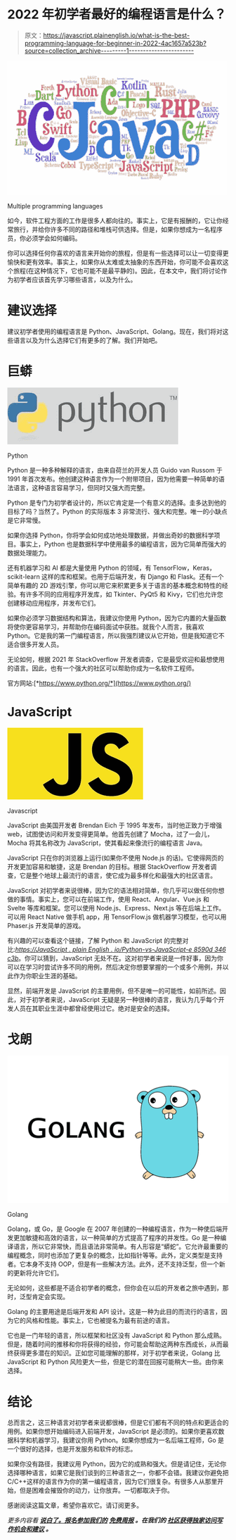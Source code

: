 # 2022 年初学者最好的编程语言是什么？

> 原文：<https://javascript.plainenglish.io/what-is-the-best-programming-language-for-beginner-in-2022-4ac1657a523b?source=collection_archive---------1----------------------->

![](img/8d2a980519d4845284ff6f02d6b9fd98.png)

Multiple programming languages

如今，软件工程方面的工作是很多人都向往的。事实上，它是有报酬的，它让你经常旅行，并给你许多不同的路径和堆栈可供选择。但是，如果你想成为一名程序员，你必须学会如何编码。

你可以选择任何你喜欢的语言来开始你的旅程，但是有一些选择可以让一切变得更愉快和更有效率。事实上，如果你从太难或太抽象的东西开始，你可能不会喜欢这个旅程(在这种情况下，它也可能不是最平静的)。因此，在本文中，我们将讨论作为初学者应该首先学习哪些语言，以及为什么。

# **建议选择**

建议初学者使用的编程语言是 Python、JavaScript、Golang。现在，我们将对这些语言以及为什么选择它们有更多的了解。我们开始吧。

# **巨蟒**

![](img/3cb090e43932064fe705357b2a19c27b.png)

Python

Python 是一种多种解释的语言，由来自荷兰的开发人员 Guido van Russom 于 1991 年首次发布。他创建这种语言作为一个附带项目，因为他需要一种简单的语法语言，这种语言容易学习，但同时又强大而完整。

Python 是专门为初学者设计的，所以它肯定是一个有意义的选择。圭多达到他的目标了吗？当然了。Python 的实际版本 3 非常流行、强大和完整。唯一的小缺点是它非常慢。

如果你选择 Python，你将学会如何成功地处理数据，并做出奇妙的数据科学项目。事实上，Python 也是数据科学中使用最多的编程语言，因为它简单而强大的数据处理能力。

还有机器学习和 AI 都是大量使用 Python 的领域，有 TensorFlow，Keras，scikit-learn 这样的库和框架。也用于后端开发，有 Django 和 Flask。还有一个简单有趣的 2D 游戏引擎，你可以用它来积累更多关于语言的基本概念和特性的经验。有许多不同的应用程序开发库，如 Tkinter、PyQt5 和 Kivy，它们也允许您创建移动应用程序，并发布它们。

如果你必须学习数据结构和算法，我建议你使用 Python，因为它内置的大量函数将使你更容易学习，并帮助你在编码面试中获胜。就我个人而言，我喜欢 Python。它是我的第一门编程语言，所以我强烈建议从它开始，但是我知道它不适合很多开发人员。

无论如何，根据 2021 年 StackOverflow 开发者调查，它是最受欢迎和最想使用的语言。因此，也有一个强大的社区可以帮助你成为一名软件工程师。

官方网站:[*https://www.python.org/*](https://www.python.org/)

# **JavaScript**

![](img/30a3722a00aba46ea1079260af93ac4e.png)

Javascript

JavaScript 由美国开发者 Brendan Eich 于 1995 年发布，当时他正致力于增强 web，试图使访问和开发变得更简单。他首先创建了 Mocha，过了一会儿，Mocha 将其名称改为 JavaScript，使其看起来像流行的编程语言 Java。

JavaScript 只在你的浏览器上运行(如果你不使用 Node.js 的话)。它使得网页的开发更加容易和敏捷，这是 Brendan 的目标。根据 StackOverflow 开发者调查，它是整个地球上最流行的语言，使它成为最多样化和最强大的社区语言。

JavaScript 对初学者来说很棒，因为它的语法相对简单，你几乎可以做任何你想做的事情。事实上，您可以在前端工作，使用 React、Angular、Vue.js 和 Svelte 等库和框架。您可以使用 Node.js、Express、Next.js 等在后端上工作。可以用 React Native 做手机 app，用 TensorFlow.js 做机器学习模型，也可以用 Phaser.js 开发简单的游戏。

有兴趣的可以查看这个链接，了解 Python 和 JavaScript 的完整对比:[*https://JavaScript . plain English . io/Python-vs-JavaScript-e 8590d 346 c3b*](/python-vs-javascript-e8590d346c3b)。你可以猜到，JavaScript 无处不在。这对初学者来说是一件好事，因为你可以在学习时尝试许多不同的用例，然后决定你想要掌握的一个或多个用例，并以此作为你职业生涯的基础。

显然，前端开发是 JavaScript 的主要用例，但不是唯一的可能性，如前所述。因此，对于初学者来说，JavaScript 无疑是另一种很棒的语言，我认为几乎每个开发人员在其职业生涯中都曾经使用过它。绝对是安全的选择。

# **戈朗**

![](img/4e6d6c18b443cc69eacac2c120ac1c6b.png)

Golang

Golang，或 Go，是 Google 在 2007 年创建的一种编程语言，作为一种使后端开发更加敏捷和高效的语言，以一种简单的方式提高了程序的并发性。Go 是一种编译语言，所以它非常快，而且语法非常简单。有人形容是“蟒蛇”。它允许最重要的编程概念，同时也添加了更复杂的概念，比如指针等等。此外，定义类型是支持者。它本身不支持 OOP，但是有一些解决方法。此外，还不支持泛型，但一个新的更新将允许它们。

无论如何，这些都是不适合初学者的概念，但你会在以后的开发者之旅中遇到，那时，泛型肯定会实现。

Golang 的主要用途是后端开发和 API 设计。这是一种为此目的而流行的语言，因为它的风格和性能。事实上，它也被提名为最有前途的语言。

它也是一门年轻的语言，所以框架和社区没有 JavaScript 和 Python 那么成熟。但是，随着时间的推移和你将获得的经验，你可能会帮助这两种东西成长，从而最终获得更多潜在的知识。正如您可能理解的那样，对于初学者来说，Golang 比 JavaScript 和 Python 风险更大一些，但是它的潜在回报可能稍大一些。由你来选择。

# **结论**

总而言之，这三种语言对初学者来说都很棒，但是它们都有不同的特点和更适合的用例。如果你想开始编码进入前端开发，JavaScript 是必须的。如果你更喜欢数据科学和机器学习，我建议你用 Python。如果你想成为一名后端工程师，Go 是一个很好的选择，也是开发服务和软件的标志。

如果你没有路径，我建议用 Python，因为它的成熟和强大。但是请记住，无论你选择哪种语言，如果它是我们谈到的三种语言之一，你都不会错。我建议你避免把 C/C++这样的语言作为你的第一编程语言，因为它们很复杂。有很多人从那里开始，但是困难会摧毁你的动力，让你放弃。一切都取决于你。

感谢阅读这篇文章，希望你喜欢它。请订阅更多。

*更多内容看* [***说白了。报名参加我们的***](http://plainenglish.io/) **[***免费周报***](http://newsletter.plainenglish.io/) *。在我们的* [***社区获得独家访问写作机会和建议***](https://discord.gg/GtDtUAvyhW) *。***